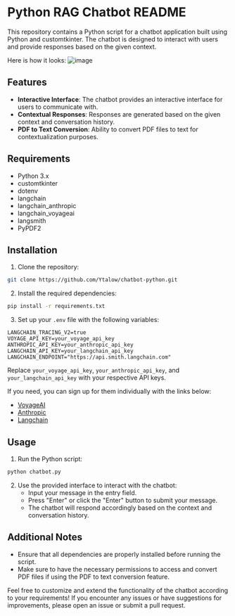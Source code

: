 # Python RAG Chatbot README

This repository contains a Python script for a chatbot application built using Python and customtkinter. The chatbot is designed to interact with users and provide responses based on the given context.

Here is how it looks:
![image](https://github.com/Ytalow/chatbot-python/assets/17263832/ceaf3bd2-7478-404a-9e50-a58309adc868)


## Features

- **Interactive Interface**: The chatbot provides an interactive interface for users to communicate with.
- **Contextual Responses**: Responses are generated based on the given context and conversation history.
- **PDF to Text Conversion**: Ability to convert PDF files to text for contextualization purposes.

## Requirements

- Python 3.x
- customtkinter
- dotenv
- langchain
- langchain_anthropic
- langchain_voyageai
- langsmith
- PyPDF2

## Installation

1. Clone the repository:

```bash
git clone https://github.com/Ytalow/chatbot-python.git
```

2. Install the required dependencies:

```bash
pip install -r requirements.txt
```

3. Set up your `.env` file with the following variables:

```
LANGCHAIN_TRACING_V2=true
VOYAGE_API_KEY=your_voyage_api_key
ANTHROPIC_API_KEY=your_anthropic_api_key
LANGCHAIN_API_KEY=your_langchain_api_key
LANGCHAIN_ENDPOINT="https://api.smith.langchain.com"
```

Replace `your_voyage_api_key`, `your_anthropic_api_key`, and `your_langchain_api_key` with your respective API keys.

If you need, you can sign up for them individually with the links below:

- [VoyageAI](https://voyageai.com)
- [Anthropic](https://console.anthropic.com)
- [Langchain](https://smith.langchain.com)

## Usage

1. Run the Python script:

```bash
python chatbot.py
```

2. Use the provided interface to interact with the chatbot:
   - Input your message in the entry field.
   - Press "Enter" or click the "Enter" button to submit your message.
   - The chatbot will respond accordingly based on the context and conversation history.

## Additional Notes

- Ensure that all dependencies are properly installed before running the script.
- Make sure to have the necessary permissions to access and convert PDF files if using the PDF to text conversion feature.

Feel free to customize and extend the functionality of the chatbot according to your requirements! If you encounter any issues or have suggestions for improvements, please open an issue or submit a pull request.

